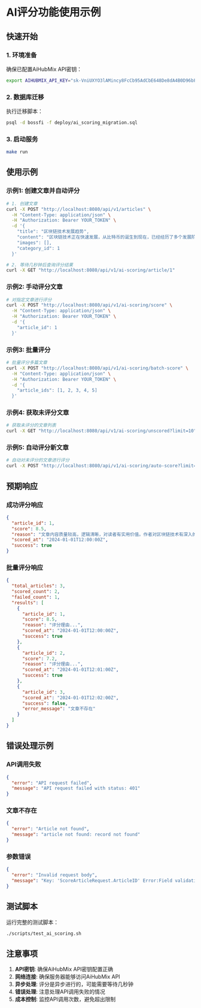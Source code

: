 # AI评分功能使用示例

## 快速开始

### 1. 环境准备

确保已配置AiHubMix API密钥：
```bash
export AIHUBMIX_API_KEY="sk-VniUXYO3lAMincy8FcCb95AdCbE648De8dA4B0D96bF10380"
```

### 2. 数据库迁移

执行迁移脚本：
```bash
psql -d bossfi -f deploy/ai_scoring_migration.sql
```

### 3. 启动服务

```bash
make run
```

## 使用示例

### 示例1: 创建文章并自动评分

```bash
# 1. 创建文章
curl -X POST "http://localhost:8080/api/v1/articles" \
  -H "Content-Type: application/json" \
  -H "Authorization: Bearer YOUR_TOKEN" \
  -d '{
    "title": "区块链技术发展趋势",
    "content": "区块链技术正在快速发展，从比特币的诞生到现在，已经经历了多个发展阶段...",
    "images": [],
    "category_id": 1
  }'

# 2. 等待几秒钟后查询评分结果
curl -X GET "http://localhost:8080/api/v1/ai-scoring/article/1"
```

### 示例2: 手动评分文章

```bash
# 对指定文章进行评分
curl -X POST "http://localhost:8080/api/v1/ai-scoring/score" \
  -H "Content-Type: application/json" \
  -H "Authorization: Bearer YOUR_TOKEN" \
  -d '{
    "article_id": 1
  }'
```

### 示例3: 批量评分

```bash
# 批量评分多篇文章
curl -X POST "http://localhost:8080/api/v1/ai-scoring/batch-score" \
  -H "Content-Type: application/json" \
  -H "Authorization: Bearer YOUR_TOKEN" \
  -d '{
    "article_ids": [1, 2, 3, 4, 5]
  }'
```

### 示例4: 获取未评分文章

```bash
# 获取未评分的文章列表
curl -X GET "http://localhost:8080/api/v1/ai-scoring/unscored?limit=10"
```

### 示例5: 自动评分新文章

```bash
# 自动对未评分的文章进行评分
curl -X POST "http://localhost:8080/api/v1/ai-scoring/auto-score?limit=5"
```

## 预期响应

### 成功评分响应
```json
{
  "article_id": 1,
  "score": 8.5,
  "reason": "文章内容质量较高，逻辑清晰，对读者有实用价值。作者对区块链技术有深入的理解，文章结构合理，信息准确可靠。",
  "scored_at": "2024-01-01T12:00:00Z",
  "success": true
}
```

### 批量评分响应
```json
{
  "total_articles": 3,
  "scored_count": 2,
  "failed_count": 1,
  "results": [
    {
      "article_id": 1,
      "score": 8.5,
      "reason": "评分理由...",
      "scored_at": "2024-01-01T12:00:00Z",
      "success": true
    },
    {
      "article_id": 2,
      "score": 7.2,
      "reason": "评分理由...",
      "scored_at": "2024-01-01T12:01:00Z",
      "success": true
    },
    {
      "article_id": 3,
      "scored_at": "2024-01-01T12:02:00Z",
      "success": false,
      "error_message": "文章不存在"
    }
  ]
}
```

## 错误处理示例

### API调用失败
```json
{
  "error": "API request failed",
  "message": "API request failed with status: 401"
}
```

### 文章不存在
```json
{
  "error": "Article not found",
  "message": "article not found: record not found"
}
```

### 参数错误
```json
{
  "error": "Invalid request body",
  "message": "Key: 'ScoreArticleRequest.ArticleID' Error:Field validation for 'ArticleID' failed on the 'required' tag"
}
```

## 测试脚本

运行完整的测试脚本：
```bash
./scripts/test_ai_scoring.sh
```

## 注意事项

1. **API密钥**: 确保AiHubMix API密钥配置正确
2. **网络连接**: 确保服务器能够访问AiHubMix API
3. **异步处理**: 评分是异步进行的，可能需要等待几秒钟
4. **错误处理**: 注意处理API调用失败的情况
5. **成本控制**: 监控API调用次数，避免超出限制 